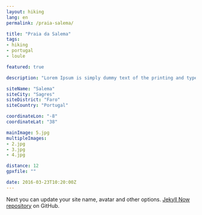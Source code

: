 ```yaml
---
layout: hiking
lang: en
permalink: /praia-salema/

title: "Praia da Salema"
tags:
- hiking
- portugal
- loule

featured: true

description: "Lorem Ipsum is simply dummy text of the printing and typesetting industry."

siteName: "Salema"
siteCity: "Sagres"
siteDistrict: "Faro"
siteCountry: "Portugal"

coordinateLon: "-8"
coordinateLat: "38"

mainImage: 5.jpg
multipleImages:
- 2.jpg
- 3.jpg
- 4.jpg

distance: 12
gpxfile: ""

date: 2016-03-23T10:20:00Z
---
```


Next you can update your site name, avatar and other options.
[Jekyll Now repository](https://github.com/barryclark/jekyll-now) on GitHub.
